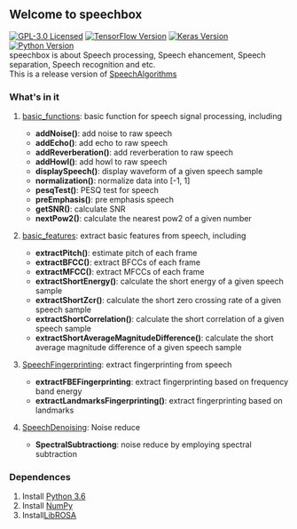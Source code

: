 ## Welcome to speechbox

[![GPL-3.0 Licensed](https://img.shields.io/crates/l/rustc-serialize)](https://opensource.org/licenses/GPL-3.0) [![TensorFlow Version](https://img.shields.io/badge/Tensorflow-1.7+-blue.svg)](https://www.tensorflow.org/) [![Keras Version](https://img.shields.io/badge/Keras-2.0+-blue.svg)](https://keras.io/) [![Python Version](https://img.shields.io/badge/Python-3.x-blue.svg)](https://www.python.org/)  
speechbox is about Speech processing, Speech ehancement, Speech separation, Speech recognition and etc.  
This is a release version of [SpeechAlgorithms](https://github.com/Ryuk17/SpeechAlgorithms)


### What's in it
1. [basic_functions](https://github.com/Ryuk17/speechbox/blob/master/utils/basic_functions.py): basic function for speech signal processing, including  
    + **addNoise()**: add noise to raw speech   
    + **addEcho()**: add echo to raw speech  
    + **addReverberation()**: add reverberation to raw speech  
    + **addHowl()**: add howl to raw speech
    + **displaySpeech()**: display waveform of a given speech sample
    + **normalization()**: normalize data into [-1, 1]
    + **pesqTest()**: PESQ test for speech
    + **preEmphasis()**: pre emphasis speech
    + **getSNR()**: calculate SNR 
    + **nextPow2()**: calculate the nearest pow2 of a given number

2. [basic_features](https://github.com/Ryuk17/speechbox/blob/master/utils/basic_features.py): extract basic features from speech, including     
    + **extractPitch()**: estimate pitch of each frame
    + **extractBFCC()**: extract BFCCs of each frame    
    + **extractMFCC()**: extract MFCCs of each frame 
    + **extractShortEnergy()**: calculate the short energy of a given speech sample
    + **extractShortZcr()**: calculate the short zero crossing rate of a given speech sample
    + **extractShortCorrelation()**: calculate the short correlation of a given speech sample
    + **extractShortAverageMagnitudeDifference()**: calculate the short average magnitude difference of a given speech sample

3. [SpeechFingerprinting](https://github.com/DandelionLau/Ryuk/blob/master/SpeechFingerprinting.py): extract fingerprinting from speech
    + **extractFBEFingerprinting**: extract fingerprinting based on frequency band energy
    + **extractLandmarksFingerprinting()**: extract fingerprinting based on landmarks
    

4. [SpeechDenoising](https://github.com/Ryuk17/speechbox/blob/master/SpeechDenoising.py): Noise reduce  
    + **SpectralSubtractiong**: noise reduce by employing spectral subtraction
    
    
### Dependences
1. Install [Python 3.6](https://www.python.org/)
2. Install [NumPy](http://www.numpy.org/)
3. Install[LibROSA](http://librosa.github.io/librosa/)


